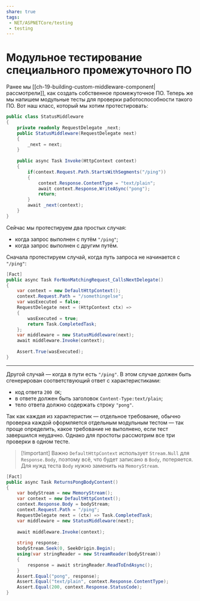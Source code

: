 ```yaml
---
share: true
tags:
 - NET/ASPNETCore/testing
 - testing
---
```

# Модульное тестирование специального промежуточного ПО
Ранее мы [[ch-19-building-custom-middleware-component|рассмотрели]], как создать собственное промежуточное ПО. Теперь же мы напишем модульные тесты для проверки работоспособности такого ПО.
Вот наш класс, который мы хотим протестировать:
```csharp
public class StatusMiddleware
{
	private readonly RequestDelegate _next;
	public StatusMiddleware(RequestDelegate next)
	{
		_next = next;
	}
	
	public async Task Invoke(HttpContext context)
	{
		if(context.Request.Path.StartsWithSegments("/ping"))
		{
			context.Response.ContentType = "text/plain";
			await context.Response,WriteASync("pong");
			return;
		}
		await _next(context);
	}
}
```
Сейчас мы протестируем два простых случая:
- когда запрос выполнен с путём `"/ping"`;
- когда запрос выполнен с другим путём.

Сначала протестируем случай, когда путь запроса не начинается с `"/ping"`:
```csharp
[Fact]
public async Task ForNonMatchingRequest_CallsNextDelegate()
{
	var context = new DefaultHttpContext();
	context.Request.Path = "/somethingelse";
	var wasExecuted = false;
	RequestDelegate next = (HttpContext ctx) =>
	{
		wasExecuted = true;
		return Task.CompletedTask;
	};
	var middleware = new StatusMiddleware(next);
	await middleware.Invoke(context);
	
	Assert.True(wasExecuted);
}
```
---
Другой случай — когда в пути есть `"/ping"`. В этом случае должен быть сгенерирован соответствующий ответ с характеристиками:
- код ответа `200 OK`;
- в ответе должен быть заголовок `Content-Type:text/plain`;
- тело ответа должно содержать строку `"pong"`.

Так как каждая из характеристик — отдельное требование, обычно проверка каждой оформляется отдельным модульным тестом — так проще определить, какое требование не выполнено, если тест завершился неудачно. Однако для простоты рассмотрим все три проверки в одном тесте.
> [!important] Важно
> `DefaultHttpContext` использует `Stream.Null` для `Response.Body`, поэтому всё, что будет записано в `Body`, потеряется. Для нужд теста `Body` нужно заменить на `MemoryStream`.

```csharp
[Fact]
public async Task ReturnsPongBodyContent()
{
	var bodyStream = new MemoryStream();
	var context = new DefaultHttpContext();
	context.Response.Body = bodyStream;
	context.Request.Path = "/ping";
	RequestDelegate next = (ctx) => Task.CompletedTask;
	var middleware = new StatusMiddleware(next);
	
	await middleware.Invoke(context);
	
	string response;
	bodyStream.Seek(0, SeekOrigin.Begin);
	using(var stringReader = new StreamReader(bodyStream))
	{
		response = await stringReader.ReadToEndAsync();
	}
	Assert.Equal("pong", response);
	Assert.Equal("text/plain", context.Response.ContentType);
	Assert.Equal(200, context.Response.StatusCode);
}
```